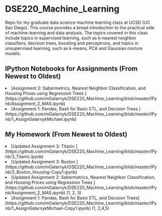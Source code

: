 # DSE220_Machine_Learning
Repo for my graduate data science machine learning class at UCSD (UC San Diego). This course provides a broad introduction to the practical side of machine-learning and data analysis. The topics covered in this class include topics in supervised learning, such as k-nearest neighbor classifiers, decision trees, boosting and perceptrons, and topics in unsupervised learning, such as k-means, PCA and Gaussian mixture models. 

## IPython Notebooks for Assignments (From Newest to Oldest) 
  <li>[Assignment 2: Sabermetrics, Nearest Neighbor Classification, and Housing Prices using Regression Trees  ](https://github.com/mGalarnyk/DSE220_Machine_Learning/blob/master/IPynb/Assignment_2_MAS.ipynb) </li>
  <li>[Assignment 1: Pandas, Bash for Basic ETL, and Decision Trees ](https://github.com/mGalarnyk/DSE220_Machine_Learning/blob/master/IPynb/1_AssignGalarnykMichael.ipynb) </li>
  
## My Homework (From Newest to Oldest) 
  <li>[Updated Assignment 3: Titanic ](https://github.com/mGalarnyk/DSE220_Machine_Learning/blob/master/IPynb/3_Titanic.ipynb)</li>
  <li>[Updated Assignment 3: Boston ](https://github.com/mGalarnyk/DSE220_Machine_Learning/blob/master/IPynb/3_Boston_Housing-Copy1.ipynb)</li>
  <li>[Updated Assignment 2: Sabermetrics, Nearest Neighbor Classification, and Housing Prices using Regression Trees ](https://github.com/mGalarnyk/DSE220_Machine_Learning/blob/master/IPynb/Assignment_2_MAS.ipynb) (1, 2, 3) </li>
  <li>[Assignment 1: Pandas, Bash for Basic ETL, and Decision Trees](https://github.com/mGalarnyk/DSE220_Machine_Learning/blob/master/IPynb/1_AssignGalarnykMichael-Copy1.ipynb) (1, 2,4,5) </li>
  
